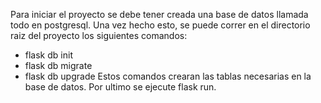 Para iniciar el proyecto se debe tener creada una base de datos llamada todo en postgresql.
Una vez hecho esto, se puede correr en el directorio raiz del proyecto los siguientes comandos:
- flask db init
- flask db migrate
- flask db upgrade
Estos comandos crearan las tablas necesarias en la base de datos.
Por ultimo se ejecute flask run.